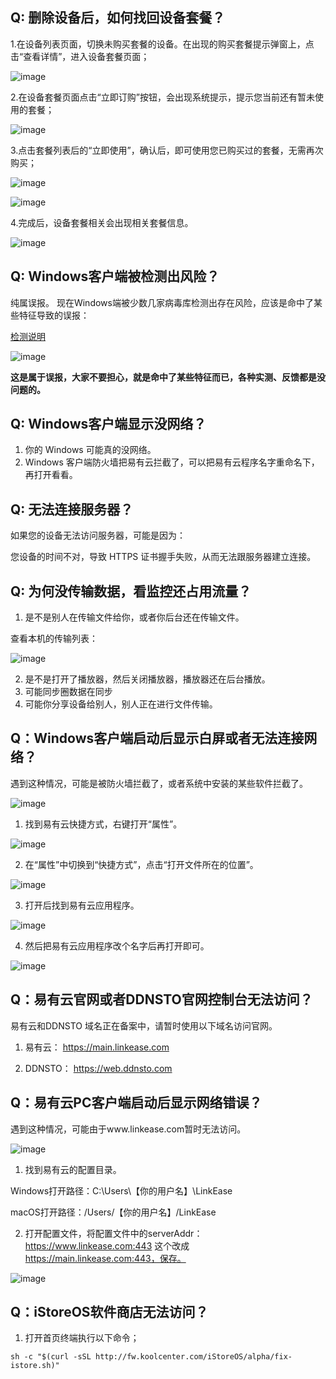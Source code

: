 ## Q: 删除设备后，如何找回设备套餐？

1.在设备列表页面，切换未购买套餐的设备。在出现的购买套餐提示弹窗上，点击“查看详情”，进入设备套餐页面；

![image](./image/faq/tc1.jpg)

2.在设备套餐页面点击“立即订购”按钮，会出现系统提示，提示您当前还有暂未使用的套餐；

![image](./image/faq/tc2.jpg)

3.点击套餐列表后的“立即使用”，确认后，即可使用您已购买过的套餐，无需再次购买；

![image](./image/faq/tc3.jpg)

![image](./image/faq/tc4.jpg)

4.完成后，设备套餐相关会出现相关套餐信息。

![image](./image/faq/tc5.jpg)

## Q: Windows客户端被检测出风险？

纯属误报。 
现在Windows端被少数几家病毒库检测出存在风险，应该是命中了某些特征导致的误报：

[检测说明](https://www.virustotal.com/gui/file/a8d26f39f0481bea3e31b36ae5168e1582827bf56cbff036c1800a7ed9dd3b59/detection)

![image](./image/faq/wubao1.jpg)

**这是属于误报，大家不要担心，就是命中了某些特征而已，各种实测、反馈都是没问题的。**

## Q: Windows客户端显示没网络？

1. 你的 Windows 可能真的没网络。
2. Windows 客户端防火墙把易有云拦截了，可以把易有云程序名字重命名下，再打开看看。

## Q: 无法连接服务器？

如果您的设备无法访问服务器，可能是因为：

您设备的时间不对，导致 HTTPS 证书握手失败，从而无法跟服务器建立连接。

## Q: 为何没传输数据，看监控还占用流量？

1. 是不是别人在传输文件给你，或者你后台还在传输文件。

查看本机的传输列表：

![image](./image/faq/data.jpg)

2. 是不是打开了播放器，然后关闭播放器，播放器还在后台播放。
3. 可能同步圈数据在同步
4. 可能你分享设备给别人，别人正在进行文件传输。

## Q：Windows客户端启动后显示白屏或者无法连接网络？

遇到这种情况，可能是被防火墙拦截了，或者系统中安装的某些软件拦截了。

![image](./image/faq/winerror.jpg)

1. 找到易有云快捷方式，右键打开“属性”。

![image](./image/faq/winerror2.jpg)

2. 在“属性”中切换到“快捷方式”，点击“打开文件所在的位置”。

![image](./image/faq/winerror3.jpg)

3. 打开后找到易有云应用程序。

![image](./image/faq/winerror4.jpg)

4. 然后把易有云应用程序改个名字后再打开即可。

![image](./image/faq/winerror5.jpg)

## Q：易有云官网或者DDNSTO官网控制台无法访问？

易有云和DDNSTO 域名正在备案中，请暂时使用以下域名访问官网。

1. 易有云： https://main.linkease.com

2. DDNSTO： https://web.ddnsto.com

## Q：易有云PC客户端启动后显示网络错误？

遇到这种情况，可能由于www.linkease.com暂时无法访问。

![image](./image/faq/servererror.jpeg)

1. 找到易有云的配置目录。

Windows打开路径：C:\Users\【你的用户名】\LinkEase

macOS打开路径：/Users/【你的用户名】/LinkEase

2. 打开配置文件，将配置文件中的serverAddr：https://www.linkease.com:443 这个改成 https://main.linkease.com:443，保存。

![image](./image/faq/servererror2.png)

## Q：iStoreOS软件商店无法访问？

1. 打开首页终端执行以下命令；

```
sh -c "$(curl -sSL http://fw.koolcenter.com/iStoreOS/alpha/fix-istore.sh)"
```


